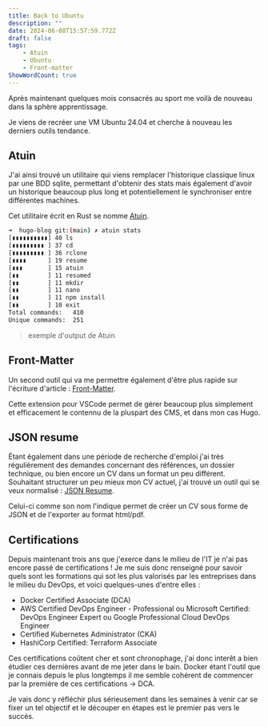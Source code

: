 ```yaml
---
title: Back to Ubuntu
description: ""
date: 2024-06-08T15:57:59.772Z
draft: false
tags:
    - Atuin
    - Ubuntu
    - Front-matter
ShowWordCount: true
---
```


Après maintenant quelques mois consacrés au sport me voilà de nouveau dans la sphère apprentissage.

Je viens de recréer une VM Ubuntu 24.04 et cherche à nouveau les derniers outils tendance. 

## Atuin

J'ai ainsi trouvé un utilitaire qui viens remplacer l'historique classique linux par une BDD sqlite, permettant d'obtenir des stats mais également d'avoir un historique beaucoup plus long et potentiellement le synchroniser entre différentes machines. 

Cet utilitaire écrit en Rust se nomme [Atuin](https://atuin.sh/).

```bash
➜  hugo-blog git:(main) ✗ atuin stats
[▮▮▮▮▮▮▮▮▮▮] 40 ls         
[▮▮▮▮▮▮▮▮▮ ] 37 cd         
[▮▮▮▮▮▮▮▮▮ ] 36 rclone     
[▮▮▮▮      ] 19 resume     
[▮▮▮       ] 15 atuin      
[▮▮        ] 11 resumed    
[▮▮        ] 11 mkdir      
[▮▮        ] 11 nano       
[▮▮        ] 11 npm install
[▮▮        ] 10 exit       
Total commands:   410
Unique commands:  251
```
> exemple d'output de Atuin

## Front-Matter
Un second outil qui va me permettre également d'être plus rapide sur l'écriture d'article : [Front-Matter](https://marketplace.visualstudio.com/items?itemName=eliostruyf.vscode-front-matter).

Cette extension pour VSCode permet de gérer beaucoup plus simplement et efficacement le contennu de la pluspart des CMS, et dans mon cas Hugo.

## JSON resume

Étant également dans une période de recherche d'emploi j'ai très régulièrement des demandes concernant des références, un dossier technique, ou bien encore un CV dans un format un peu différent. Souhaitant structurer un peu mieux mon CV actuel, j'ai trouvé un outil qui se veux normalisé : [JSON Resume](https://jsonresume.org/).

Celui-ci comme son nom l'indique permet de créer un CV sous forme de JSON et de l'exporter au format html/pdf.
## Certifications

Depuis maintenant trois ans que j'exerce dans le milieu de l'IT je n'ai pas encore passé de certifications !
Je me suis donc renseigné pour savoir quels sont les formations qui sot les plus valorisés par les entreprises dans le milieu du DevOps, et voici quelques-unes d'entre elles :
- Docker Certified Associate (DCA)
- AWS Certified DevOps Engineer - Professional
    ou Microsoft Certified: DevOps Engineer Expert
    ou Google Professional Cloud DevOps Engineer
- Certified Kubernetes Administrator (CKA)
- HashiCorp Certified: Terraform Associate

Ces certifications coûtent cher et sont chronophage, j'ai donc interêt a bien étudier ces dernières avant de me jeter dans le bain. Docker étant l'outil que je connais depuis le plus longtemps il me semble cohérent de commencer par la première de ces certifications -> DCA.

Je vais donc y réfléchir plus sérieusement dans les semaines à venir car se fixer un tel objectif et le découper en étapes est le premier pas vers le succès.